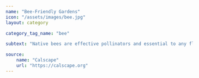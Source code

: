 ```yaml
---
name: "Bee-Friendly Gardens"
icon: "/assets/images/bee.jpg" 
layout: category

category_tag_name: "bee"

subtext: "Native bees are effective pollinators and essential to any flourishing garden. These bees are often small, solitary and rarely sting. It's important to leave some bare patches of ground, to allow these bees to nest."

source:
    name: "Calscape"
    url: "https://calscape.org"
---
```



